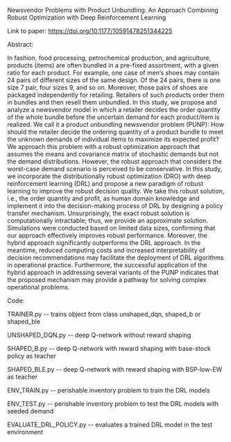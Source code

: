 Newsvendor Problems with Product Unbundling: An Approach Combining Robust Optimization with Deep Reinforcement Learning

Link to paper: https://doi.org/10.1177/10591478251344225

Abstract:

In fashion, food processing, petrochemical production, and agriculture, products (items) are often bundled in a pre-fixed assortment, with a given ratio for each product. For example, one case of men’s shoes may contain 24 pairs of different sizes of the same design. Of the 24 pairs, there is one size 7 pair, four sizes 9, and so on. Moreover, those pairs of shoes are packaged independently for retailing. Retailers of such products order them in bundles and then resell them unbundled. In this study, we propose and analyze a newsvendor model in which a retailer decides the order quantity of the whole bundle before the uncertain demand for each product/item is realized. We call it a product unbundling newsvendor problem (PUNP): How should the retailer decide the ordering quantity of a product bundle to meet the unknown demands of individual items to maximize its expected profit? We approach this problem with a robust optimization approach that assumes the means and covariance matrix of stochastic demands but not the demand distributions. However, the robust approach that considers the worst-case demand scenario is perceived to be conservative. In this study, we incorporate the distributionally robust optimization (DRO) with deep reinforcement learning (DRL) and propose a new paradigm of robust learning to improve the robust decision quality. We take this robust solution, i.e., the order quantity and profit, as human domain knowledge and implement it into the decision-making process of DRL by designing a policy transfer mechanism. Unsurprisingly, the exact robust solution is computationally intractable; thus, we provide an approximate solution. Simulations were conducted based on limited data sizes, confirming that our approach effectively improves robust performance. Moreover, the hybrid approach significantly outperforms the DRL approach. In the meantime, reduced computing costs and increased interpretability of decision recommendations may facilitate the deployment of DRL algorithms in operational practice. Furthermore, the successful application of the hybrid approach in addressing several variants of the PUNP indicates that the proposed mechanism may provide a pathway for solving complex operational problems.

Code:

TRAINER.py -- trains object from class unshaped_dqn, shaped_b or shaped_ble

UNSHAPED_DQN.py -- deep Q-network without reward shaping

SHAPED_B.py -- deep Q-network with reward shaping with base-stock policy as teacher

SHAPED_BLE.py -- deep Q-network with reward shaping with BSP-low-EW as teacher

ENV_TRAIN.py -- perishable inventory problem to train the DRL models

ENV_TEST.py -- perishable inventory problem to test the DRL models with seeded demand

EVALUATE_DRL_POLICY.py -- evaluates a trained DRL model in the test environment
